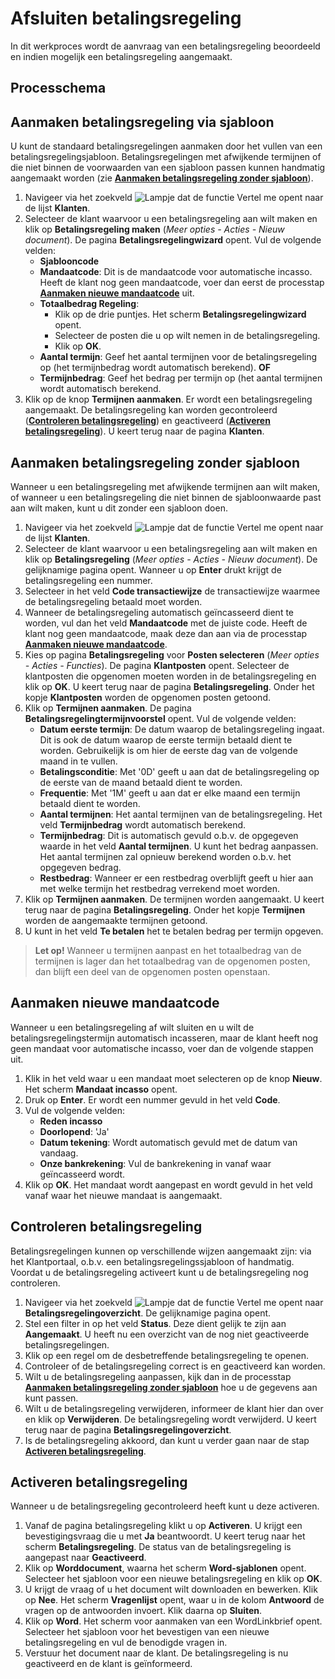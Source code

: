 # Afsluiten betalingsregeling

In dit werkproces wordt de aanvraag van een betalingsregeling beoordeeld en indien mogelijk een betalingsregeling aangemaakt.

## Processchema

## Aanmaken betalingsregeling via sjabloon
U kunt de standaard betalingsregelingen aanmaken door het vullen van een betalingsregelingsjabloon. Betalingsregelingen met afwijkende termijnen of die niet binnen de voorwaarden van een sjabloon passen kunnen handmatig aangemaakt worden (zie **[Aanmaken betalingsregeling zonder sjabloon](#aanmaken-betalingsregeling-zonder-sjabloon)**).

 1. Navigeer via het zoekveld ![Lampje dat de functie Vertel me opent](https://docs.microsoft.com/nl-NL/dynamics365/business-central/media/ui-search/search_small.png "Vertel me") naar de lijst **Klanten**.
 2. Selecteer de klant waarvoor u een betalingsregeling aan wilt maken en klik op **Betalingsregeling maken** (*Meer opties - Acties - Nieuw document*). De pagina **Betalingsregelingwizard** opent. Vul de volgende velden: 
	-	**Sjablooncode**
	-	**Mandaatcode**: Dit is de mandaatcode voor automatische incasso. Heeft de klant nog geen mandaatcode, voer dan eerst de processtap **[Aanmaken nieuwe mandaatcode](#aanmaken-nieuwe-mandaatcode)** uit. 
	-	**Totaalbedrag Regeling**:
		-	Klik op de drie puntjes. Het scherm **Betalingsregelingwizard** opent. 
		-	Selecteer de posten die u op wilt nemen in de betalingsregeling.
		-	Klik op **OK**.
	-	**Aantal termijn**: Geef het aantal termijnen voor de betalingsregeling op (het termijnbedrag wordt automatisch berekend).
	**OF**
	-	**Termijnbedrag**: Geef het bedrag per termijn op (het aantal termijnen wordt automatisch berekend.
 3. Klik op de knop **Termijnen aanmaken**. Er wordt een betalingsregeling aangemaakt. De betalingsregeling kan worden gecontroleerd (**[Controleren betalingsregeling](#controleren-betalingsregeling)**) en geactiveerd (**[Activeren betalingsregeling](#activeren-betalingsregeling)**). U keert terug naar de pagina **Klanten**.


## Aanmaken betalingsregeling zonder sjabloon
Wanneer u een betalingsregeling met afwijkende termijnen aan wilt maken, of wanneer u een betalingsregeling die niet binnen de sjabloonwaarde past aan wilt maken, kunt u dit zonder een sjabloon doen. 

1. Navigeer via het zoekveld ![Lampje dat de functie Vertel me opent](https://docs.microsoft.com/nl-NL/dynamics365/business-central/media/ui-search/search_small.png "Vertel me wat u wilt doen") naar de lijst **Klanten**. 
2. Selecteer de klant waarvoor u een betalingsregeling aan wilt maken en klik op **Betalingsregeling** (*Meer opties - Acties - Nieuw document*). De gelijknamige pagina opent. Wanneer u op **Enter** drukt krijgt de betalingsregeling een nummer. 
3. Selecteer in het veld **Code transactiewijze** de transactiewijze waarmee de betalingsregeling betaald moet worden. 
4. Wanneer de betalingsregeling automatisch geïncasseerd dient te worden, vul dan het veld **Mandaatcode** met de juiste code. Heeft de klant nog geen mandaatcode, maak deze dan aan via de processtap **[Aanmaken nieuwe mandaatcode](#aanmaken-nieuwe-mandaatcode)**.
5. Kies op pagina **Betalingsregeling** voor **Posten selecteren** (*Meer opties - Acties - Functies*). De pagina **Klantposten** opent. Selecteer de klantposten die opgenomen moeten worden in de betalingsregeling en klik op **OK**. U keert terug naar de pagina **Betalingsregeling**. Onder het kopje **Klantposten** worden de opgenomen posten getoond.
6. Klik op **Termijnen aanmaken**. De pagina **Betalingsregelingtermijnvoorstel** opent. Vul de volgende velden:
	- **Datum eerste termijn**: De datum waarop de betalingsregeling ingaat. Dit is ook de datum waarop de eerste termijn betaald dient te worden. Gebruikelijk is om hier de eerste dag van de volgende maand in te vullen. 
	- **Betalingsconditie**: Met '0D' geeft u aan dat de betalingsregeling op de eerste van de maand betaald dient te worden.
	- **Frequentie**: Met '1M' geeft u aan dat er elke maand een termijn betaald dient te worden.
	- **Aantal termijnen**: Het aantal termijnen van de betalingsregeling. Het veld **Termijnbedrag** wordt automatisch berekend.
	- **Termijnbedrag**: Dit is automatisch gevuld o.b.v. de opgegeven waarde in het veld **Aantal termijnen**. U kunt het bedrag aanpassen. Het aantal termijnen zal opnieuw berekend worden o.b.v. het opgegeven bedrag. 
	- **Restbedrag**: Wanneer er een restbedrag overblijft geeft u hier aan met welke termijn het restbedrag verrekend moet worden.
7. Klik op **Termijnen aanmaken**. De termijnen worden aangemaakt. U keert terug naar de pagina **Betalingsregeling**. Onder het kopje **Termijnen** worden de aangemaakte termijnen getoond.
8.  U kunt in het veld **Te betalen** het te betalen bedrag per termijn opgeven.
>**Let op!** Wanneer u termijnen aanpast en het totaalbedrag van de termijnen is lager dan het totaalbedrag van de opgenomen posten, dan blijft een deel van de opgenomen posten openstaan.

## Aanmaken nieuwe mandaatcode

Wanneer u een betalingsregeling af wilt sluiten en u wilt de betalingsregelingstermijn automatisch incasseren, maar de klant heeft nog geen mandaat voor automatische incasso, voer dan de volgende stappen uit.

1. Klik in het veld waar u een mandaat moet selecteren op de knop **Nieuw**. Het scherm **Mandaat incasso** opent.
2. Druk op **Enter**. Er wordt een nummer gevuld in het veld **Code**.
3. Vul de volgende velden:
	- **Reden incasso**
	- **Doorlopend**: 'Ja'
	- **Datum tekening**: Wordt automatisch gevuld met de datum van vandaag.
	- **Onze bankrekening**: Vul de bankrekening in vanaf waar geïncasseerd wordt. 
3. Klik op **OK**. Het mandaat wordt aangepast en wordt gevuld in het veld vanaf waar het nieuwe mandaat is aangemaakt. 

## Controleren betalingsregeling

Betalingsregelingen kunnen op verschillende wijzen aangemaakt zijn: via het Klantportaal, o.b.v. een betalingsregelingssjabloon of handmatig. Voordat u de betalingsregeling activeert kunt u de betalingsregeling nog controleren. 

1. Navigeer via het zoekveld ![Lampje dat de functie Vertel me opent](https://docs.microsoft.com/nl-NL/dynamics365/business-central/media/ui-search/search_small.png "Vertel me wat u wilt doen") naar **Betalingsregelingoverzicht**.  De gelijknamige pagina opent.
2. Stel een filter in op het veld **Status**. Deze dient gelijk te zijn aan **Aangemaakt**. U heeft nu een overzicht van de nog niet geactiveerde betalingsregelingen. 
3. Klik op een regel om de desbetreffende betalingsregeling te openen. 
4. Controleer of de betalingsregeling correct is en geactiveerd kan worden. 
5. Wilt u de betalingsregeling aanpassen, kijk dan in de processtap **[Aanmaken betalingsregeling zonder sjabloon](#aanmaken-betalingsregeling-zonder-sjabloon)** hoe u de gegevens aan kunt passen.
6. Wilt u de betalingsregeling verwijderen, informeer de klant hier dan over en klik op **Verwijderen**. De betalingsregeling wordt verwijderd. U keert terug naar de pagina **Betalingsregelingoverzicht**.
7. Is de betalingsregeling akkoord, dan kunt u verder gaan naar de stap **[Activeren betalingsregeling](#activeren-betalingsregeling)**. 

## Activeren betalingsregeling
Wanneer u de betalingsregeling gecontroleerd heeft kunt u deze activeren. 

1. Vanaf de pagina betalingsregeling klikt u op **Activeren**. U krijgt een bevestigingsvraag die u met **Ja** beantwoordt. U keert terug naar het scherm **Betalingsregeling**. De status van de betalingsregeling is aangepast naar **Geactiveerd**. 
2. Klik op **Worddocument**, waarna het scherm **Word-sjablonen** opent. Selecteer het sjabloon voor een nieuwe betalingsregeling en klik op **OK**. 
3. U krijgt de vraag of u het document wilt downloaden en bewerken. Klik op **Nee**. Het scherm **Vragenlijst** opent, waar u in de kolom **Antwoord** de vragen op de antwoorden invoert. Klik daarna op **Sluiten**. 
4. Klik op **Word**. Het scherm voor aanmaken van een WordLinkbrief opent. Selecteer het sjabloon voor het bevestigen van een nieuwe betalingsregeling en vul de benodigde vragen in. 
5. Verstuur het document naar de klant. De betalingsregeling is nu geactiveerd en de klant is geïnformeerd.



<!--stackedit_data:
eyJoaXN0b3J5IjpbLTc2OTgwOTM2MCw0ODkxMjk4MTIsODA2OD
g5MDE5LC0yMDUxNDU4NjE2LC02OTI1NDg5MzgsMTA0NTA4OTM1
MiwxNDI2ODg5NTIxLC0xNDIwODUwNTcxLC01Mzg5NjYxMDcsNT
UwMjY1NzMxXX0=
-->